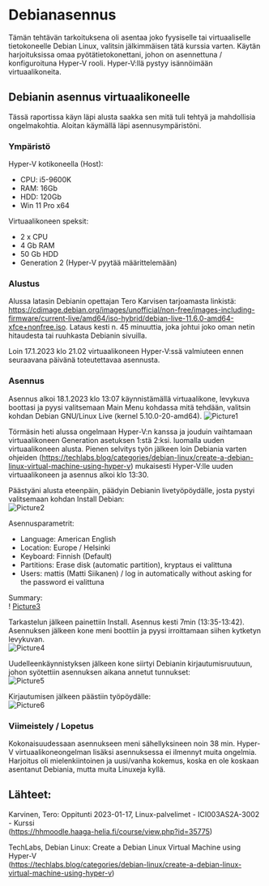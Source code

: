 # Debianasennus
Tämän tehtävän tarkoituksena oli asentaa joko fyysiselle tai virtuaaliselle tietokoneelle Debian Linux, valitsin jälkimmäisen tätä kurssia varten.
Käytän harjoituksissa omaa pyötätietokonettani, johon on asennettuna / konfiguroituna Hyper-V rooli. Hyper-V:llä pystyy isännöimään virtuaalikoneita.


## Debianin asennus virtuaalikoneelle

Tässä raportissa käyn läpi alusta saakka sen mitä tuli tehtyä ja mahdollisia ongelmakohtia. Aloitan käymällä läpi asennusympäristöni.

### Ympäristö

Hyper-V kotikoneella (Host):
- CPU: i5-9600K
- RAM: 16Gb
- HDD: 120Gb
- Win 11 Pro x64

Virtuaalikoneen speksit:
- 2 x CPU
- 4 Gb RAM
- 50 Gb HDD
- Generation 2 (Hyper-V pyytää määrittelemään)

### Alustus
Alussa latasin Debianin opettajan Tero Karvisen tarjoamasta linkistä: https://cdimage.debian.org/images/unofficial/non-free/images-including-firmware/current-live/amd64/iso-hybrid/debian-live-11.6.0-amd64-xfce+nonfree.iso. Lataus kesti n. 45 minuuttia, joka johtui joko oman netin hitaudesta tai ruuhkasta Debianin sivuilla.

Loin 17.1.2023 klo 21.02 virtuaalikoneen Hyper-V:ssä valmiuteen ennen seuraavana päivänä toteutettavaa asennusta.

### Asennus

Asennus alkoi 18.1.2023 klo 13:07 käynnistämällä virtuaalikone, levykuva boottasi ja pyysi valitsemaan Main Menu kohdassa mitä tehdään, valitsin kohdan Debian GNU/Linux Live (kernel 5.10.0-20-amd64). ![Picture1](https://user-images.githubusercontent.com/122887740/232832332-63015bc0-3a53-42c7-a2f3-13b565530e7a.png) </br>


Törmäsin heti alussa ongelmaan Hyper-V:n kanssa ja jouduin vaihtamaan virtuaalikoneen Generation asetuksen 1:stä 2:ksi. luomalla uuden virtuaalikoneen alusta. Pienen selvitys työn jälkeen loin Debiania varten ohjeiden (https://techlabs.blog/categories/debian-linux/create-a-debian-linux-virtual-machine-using-hyper-v) mukaisesti Hyper-V:lle uuden virtuaalikoneen ja asennus alkoi klo 13:30.

Päästyäni alusta eteenpäin, päädyin Debianin livetyöpöydälle, josta pystyi valitsemaan kohdan Install Debian: </br>
![Picture2](https://user-images.githubusercontent.com/122887740/232832428-bf87ae0a-0921-459a-b5dc-03fbd9a81085.png)</br>

Asennusparametrit:
- Language: American English
- Location: Europe / Helsinki
- Keyboard: Finnish (Default)
- Partitions: Erase disk (automatic partition), kryptaus ei valittuna
- Users: mattis (Matti Siikanen) / log in automatically without asking for the password ei valittuna

Summary: </br>!
[Picture3](https://user-images.githubusercontent.com/122887740/232832495-1a745f7f-406b-4796-ae18-e0de7a1561c9.png) </br>

Tarkastelun jälkeen painettiin Install. Asennus kesti 7min (13:35-13:42). Asennuksen jälkeen kone meni boottiin ja pyysi irroittamaan siihen kytketyn levykuvan.</br>
![Picture4](https://user-images.githubusercontent.com/122887740/232832560-fd486df4-4527-40e4-a89a-bd3b5ad7a9f6.png) </br>


Uudelleenkäynnistyksen jälkeen kone siirtyi Debianin kirjautumisruutuun, johon syötettiin asennuksen aikana annetut tunnukset:</br>
![Picture5](https://user-images.githubusercontent.com/122887740/232832596-a92166a1-5482-4dff-ac74-11ac2cbbd484.png) </br>


Kirjautumisen jälkeen päästiin työpöydälle:</br>
![Picture6](https://user-images.githubusercontent.com/122887740/232832655-f90152f4-6721-401b-ad85-fff5fef0cbfd.png) </br>


### Viimeistely / Lopetus
Kokonaisuudessaan asennukseen meni sähellyksineen noin 38 min. Hyper-V virtuaalikoneongelman lisäksi asennuksessa ei ilmennyt muita ongelmia.
Harjoitus oli mielenkiintoinen ja uusi/vanha kokemus, koska en ole koskaan asentanut Debiania, mutta muita Linuxeja kyllä.


## Lähteet:

Karvinen, Tero: Oppitunti 2023-01-17, Linux-palvelimet - ICI003AS2A-3002 - Kurssi </br>
(https://hhmoodle.haaga-helia.fi/course/view.php?id=35775)

TechLabs, Debian Linux: Create a Debian Linux Virtual Machine using Hyper-V </br>
(https://techlabs.blog/categories/debian-linux/create-a-debian-linux-virtual-machine-using-hyper-v)
